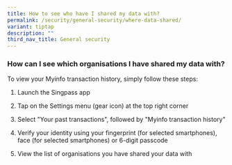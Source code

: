 ```yaml
---
title: How to see who have I shared my data with?
permalink: /security/general-security/where-data-shared/
variant: tiptap
description: ""
third_nav_title: General security
---
```

<h3>How can I see which organisations I have shared my data with?</h3>
<p>To view your Myinfo transaction history, simply follow these steps:</p>
<ol data-tight="true" class="tight">
<li>
<p>Launch the Singpass app</p>
</li>
<li>
<p>Tap on the Settings menu (gear icon) at the top right corner</p>
</li>
<li>
<p>Select "Your past transactions", followed by "Myinfo transaction history"</p>
</li>
<li>
<p>Verify your identity using your fingerprint (for selected smartphones),
face (for selected smartphones) or 6-digit passcode</p>
</li>
<li>
<p>View the list of organisations you have shared your data with</p>
</li>
</ol>
<p></p>